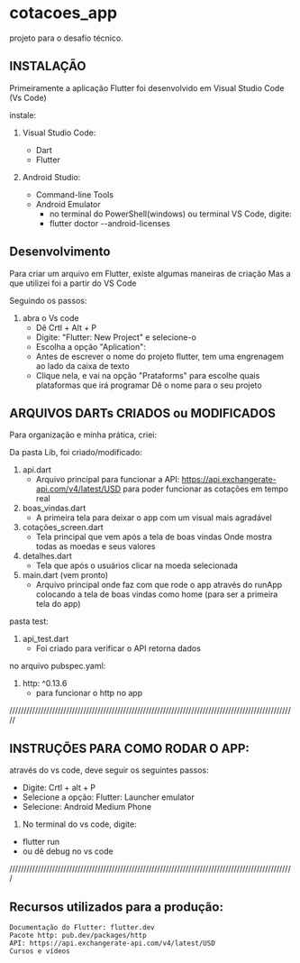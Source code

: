 # cotacoes_app

projeto para o desafio técnico.

## INSTALAÇÃO

Primeiramente a aplicação Flutter foi desenvolvido em Visual Studio Code (Vs Code)

instale:

1. Visual Studio Code:
	- Dart
	- Flutter 

2. Android Studio:
	- Command-line Tools
    - Android Emulator
		- no terminal do PowerShell(windows) ou terminal VS Code, digite:
		- flutter doctor --android-licenses

## Desenvolvimento

Para criar um arquivo em Flutter, existe algumas maneiras de criação
Mas a que utilizei foi a partir do VS Code

Seguindo os passos:
1. abra o Vs code
	- Dê Crtl + Alt + P
	- Digite: "Flutter: New Project" e selecione-o
	- Escolha a opção "Aplication":
	- Antes de escrever o nome do projeto flutter, tem uma engrenagem ao lado da caixa de texto
	- Clique nela, e vai na opção "Prataforms" para escolhe quais plataformas que irá programar
	Dê o nome para o seu projeto

## ARQUIVOS DARTs CRIADOS ou MODIFICADOS

Para organização e minha prática, criei:

Da pasta Lib, foi criado/modificado:
1. api.dart
	- Arquivo principal para funcionar a API: https://api.exchangerate-api.com/v4/latest/USD
	para poder funcionar as cotações em tempo real
2. boas_vindas.dart
	- A primeira tela para deixar o app com um visual mais agradável
3. cotações_screen.dart
	- Tela principal que vem após a tela de boas vindas
	Onde mostra todas as moedas e seus valores
4. detalhes.dart
	- Tela que após o usuários clicar na moeda selecionada
5. main.dart (vem pronto)
	- Arquivo principal onde faz com que rode o app através do runApp
	colocando a tela de boas vindas como home (para ser a primeira tela do app)

pasta test:
1. api_test.dart
    - Foi criado para verificar o API retorna dados

no arquivo pubspec.yaml:
1. http: ^0.13.6
    - para funcionar o http no app

/////////////////////////////////////////////////////////////////////////////////////////////////////

## INSTRUÇÕES PARA COMO RODAR O APP:

através do vs code, deve seguir os seguintes passos:
- Digite: Crtl + alt + P
- Selecione a opção: Flutter: Launcher emulator
- Selecione: Android Medium Phone

1. No terminal do vs code, digite:
- flutter run
- ou dê debug no vs code

////////////////////////////////////////////////////////////////////////////////////////////////////

## Recursos utilizados para a produção:
	Documentação do Flutter: flutter.dev
	Pacote http: pub.dev/packages/http
	API: https://api.exchangerate-api.com/v4/latest/USD
	Cursos e vídeos
